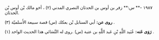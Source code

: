 ١٩٨٧ -** س:** زفر بن أوس بن الحدثان النصري المدني (٢) ، أخو مالك بْن أوس بْن الحدثان.

**روى عن:** أبي السنابل بْن بعكك (س) قصة سبيعة الأَسلميّة (٣) .

**رَوَى عَنه:** عُبَيد اللَّهِ بْنِ عَبد اللَّهِ بن عتبة (س) .روى له النَّسَائي هذا الحديث الواحد (١) .